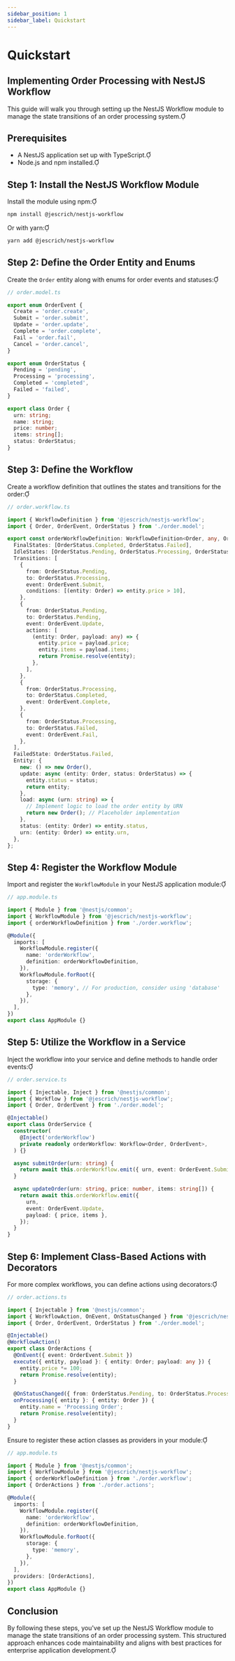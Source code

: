 ```yaml
---
sidebar_position: 1
sidebar_label: Quickstart
--- 
```


# Quickstart   
## Implementing Order Processing with NestJS Workflow

This guide will walk you through setting up the NestJS Workflow module to manage the state transitions of an order processing system.

## Prerequisites

- A NestJS application set up with TypeScript.
- Node.js and npm installed.

## Step 1: Install the NestJS Workflow Module

Install the module using npm:

```bash
npm install @jescrich/nestjs-workflow
```


Or with yarn:

```bash
yarn add @jescrich/nestjs-workflow
```

## Step 2: Define the Order Entity and Enums

Create the `Order` entity along with enums for order events and statuses:

```typescript
// order.model.ts

export enum OrderEvent {
  Create = 'order.create',
  Submit = 'order.submit',
  Update = 'order.update',
  Complete = 'order.complete',
  Fail = 'order.fail',
  Cancel = 'order.cancel',
}

export enum OrderStatus {
  Pending = 'pending',
  Processing = 'processing',
  Completed = 'completed',
  Failed = 'failed',
}

export class Order {
  urn: string;
  name: string;
  price: number;
  items: string[];
  status: OrderStatus;
}
```

## Step 3: Define the Workflow

Create a workflow definition that outlines the states and transitions for the order:

```typescript
// order.workflow.ts

import { WorkflowDefinition } from '@jescrich/nestjs-workflow';
import { Order, OrderEvent, OrderStatus } from './order.model';

export const orderWorkflowDefinition: WorkflowDefinition<Order, any, OrderEvent, OrderStatus> = {
  FinalStates: [OrderStatus.Completed, OrderStatus.Failed],
  IdleStates: [OrderStatus.Pending, OrderStatus.Processing, OrderStatus.Completed, OrderStatus.Failed],
  Transitions: [
    {
      from: OrderStatus.Pending,
      to: OrderStatus.Processing,
      event: OrderEvent.Submit,
      conditions: [(entity: Order) => entity.price > 10],
    },
    {
      from: OrderStatus.Pending,
      to: OrderStatus.Pending,
      event: OrderEvent.Update,
      actions: [
        (entity: Order, payload: any) => {
          entity.price = payload.price;
          entity.items = payload.items;
          return Promise.resolve(entity);
        },
      ],
    },
    {
      from: OrderStatus.Processing,
      to: OrderStatus.Completed,
      event: OrderEvent.Complete,
    },
    {
      from: OrderStatus.Processing,
      to: OrderStatus.Failed,
      event: OrderEvent.Fail,
    },
  ],
  FailedState: OrderStatus.Failed,
  Entity: {
    new: () => new Order(),
    update: async (entity: Order, status: OrderStatus) => {
      entity.status = status;
      return entity;
    },
    load: async (urn: string) => {
      // Implement logic to load the order entity by URN
      return new Order(); // Placeholder implementation
    },
    status: (entity: Order) => entity.status,
    urn: (entity: Order) => entity.urn,
  },
};
```

## Step 4: Register the Workflow Module

Import and register the `WorkflowModule` in your NestJS application module:

```typescript
// app.module.ts

import { Module } from '@nestjs/common';
import { WorkflowModule } from '@jescrich/nestjs-workflow';
import { orderWorkflowDefinition } from './order.workflow';

@Module({
  imports: [
    WorkflowModule.register({
      name: 'orderWorkflow',
      definition: orderWorkflowDefinition,
    }),
    WorkflowModule.forRoot({
      storage: {
        type: 'memory', // For production, consider using 'database'
      },
    }),
  ],
})
export class AppModule {}
```

## Step 5: Utilize the Workflow in a Service

Inject the workflow into your service and define methods to handle order events:

```typescript
// order.service.ts

import { Injectable, Inject } from '@nestjs/common';
import { Workflow } from '@jescrich/nestjs-workflow';
import { Order, OrderEvent } from './order.model';

@Injectable()
export class OrderService {
  constructor(
    @Inject('orderWorkflow')
    private readonly orderWorkflow: Workflow<Order, OrderEvent>,
  ) {}

  async submitOrder(urn: string) {
    return await this.orderWorkflow.emit({ urn, event: OrderEvent.Submit });
  }

  async updateOrder(urn: string, price: number, items: string[]) {
    return await this.orderWorkflow.emit({
      urn,
      event: OrderEvent.Update,
      payload: { price, items },
    });
  }
}
```

## Step 6: Implement Class-Based Actions with Decorators

For more complex workflows, you can define actions using decorators:

```typescript
// order.actions.ts

import { Injectable } from '@nestjs/common';
import { WorkflowAction, OnEvent, OnStatusChanged } from '@jescrich/nestjs-workflow';
import { Order, OrderEvent, OrderStatus } from './order.model';

@Injectable()
@WorkflowAction()
export class OrderActions {
  @OnEvent({ event: OrderEvent.Submit })
  execute({ entity, payload }: { entity: Order; payload: any }) {
    entity.price *= 100;
    return Promise.resolve(entity);
  }

  @OnStatusChanged({ from: OrderStatus.Pending, to: OrderStatus.Processing })
  onProcessing({ entity }: { entity: Order }) {
    entity.name = 'Processing Order';
    return Promise.resolve(entity);
  }
}
```


Ensure to register these action classes as providers in your module:

```typescript
// app.module.ts

import { Module } from '@nestjs/common';
import { WorkflowModule } from '@jescrich/nestjs-workflow';
import { orderWorkflowDefinition } from './order.workflow';
import { OrderActions } from './order.actions';

@Module({
  imports: [
    WorkflowModule.register({
      name: 'orderWorkflow',
      definition: orderWorkflowDefinition,
    }),
    WorkflowModule.forRoot({
      storage: {
        type: 'memory',
      },
    }),
  ],
  providers: [OrderActions],
})
export class AppModule {}
```

## Conclusion

By following these steps, you've set up the NestJS Workflow module to manage the state transitions of an order processing system. This structured approach enhances code maintainability and aligns with best practices for enterprise application development.
